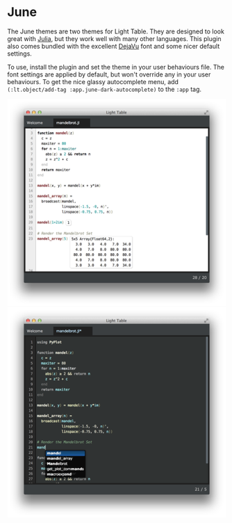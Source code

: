 June
====

The June themes are two themes for Light Table. They are designed to look great with [Julia](http://github.com/one-more-minute/Jupiter-LT), but they work well with many other languages. This plugin also comes bundled with the excellent [DejaVu](http://dejavu-fonts.org/wiki/Main_Page) font and some nicer default settings.

To use, install the plugin and set the theme in your user behaviours file. The font settings are applied by default, but won't override any in your user behaviours. To get the nice glassy autocomplete menu, add `(:lt.object/add-tag :app.june-dark-autocomplete)` to the `:app` tag.

![June Day](screenshots/light.png)
![June Night](screenshots/dark.png)
